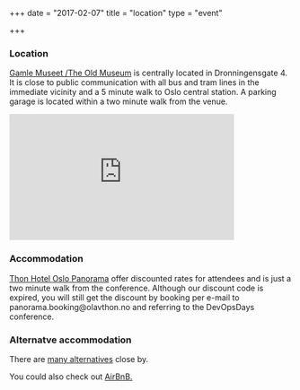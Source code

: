 +++
date = "2017-02-07"
title = "location"
type = "event"

+++

<h3>Location</h3>

<a href="http://www.gamlemuseet.no/english/">Gamle Museet /The Old Museum</a> is centrally located in Dronningensgate 4. It is close to public communication with all bus and tram lines in the immediate vicinity and a 5 minute walk to Oslo central station. A parking garage is located within a two minute walk from the venue.

<div>
<iframe width="400" height="225" frameborder="0" style="border:0"
src="https://www.google.com/maps/embed/v1/place?q=place_id:ChIJMRa1nmVuQUYRsofLI9AhgKk&key=AIzaSyC0TDd1svBDanFieR0sjJTD9EzYIqBGtSQ" allowfullscreen></iframe>
</div>


<h3>Accommodation</h3>
<a href="https://www.thonhotels.no/hoteller/norge/oslo/thon-hotel-oslo-panorama">Thon Hotel Oslo Panorama</a> offer discounted rates for attendees and is just a two minute walk from the conference. Although our discount code is expired, you will still get the discount by booking per e-mail to panorama.booking@olavthon.no and referring to the DevOpsDays conference.

<h3>Alternatve accommodation</h3>
There are <a href="https://www.google.no/maps/search/Hoteller/@59.908037,10.7421253,17z/data=!3m1!4b1!4m8!2m7!3m6!1sHoteller!2sDronningensgate+4+Kvadraturen,+Gamle+Museet+Konferanse+og+Selskapslokaler,+0152+Oslo!3s0x46416e659eb51631:0xa98021d023cb87b2!4m2!1d10.744314!2d59.908029?hl=no">many alternatives</a> close by.
<p>You could also check out <a href="https://www.airbnb.com/s/Gamle-Museet-Konferanse-og-Selskapslokaler--Oslo--Norway?guests=&checkin=09%2F05%2F2016&checkout=09%2F06%2F2016&ss_id=ot0usqa1&source=bb&s_tag=s10_tSLJ">AirBnB.</p>


<!-- {{< event_map >}} -->
